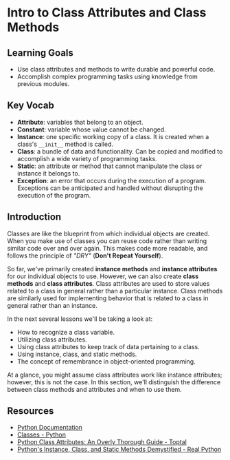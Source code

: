 # Intro to Class Attributes and Class Methods

## Learning Goals

- Use class attributes and methods to write durable and powerful code.
- Accomplish complex programming tasks using knowledge from previous modules.

## Key Vocab

- **Attribute**: variables that belong to an object.
- **Constant**: variable whose value cannot be changed.
- **Instance**: one specific working copy of a class. It is created when a
  class's `__init__` method is called.
- **Class**: a bundle of data and functionality. Can be copied and modified to
  accomplish a wide variety of programming tasks.
- **Static**: an attribute or method that cannot manipulate the class or
  instance it belongs to.
- **Exception**: an error that occurs during the execution of a program.
  Exceptions can be anticipated and handled without disrupting the execution of
  the program.

## Introduction

Classes are like the blueprint from which individual objects are created. When
you make use of classes you can reuse code rather than writing similar code over
and over again. This makes code more readable, and follows the principle of
_"DRY"_ (**Don't Repeat Yourself**).

So far, we've primarily created **instance methods** and **instance attributes**
for our individual objects to use. However, we can also create **class methods**
and **class attributes**. Class attributes are used to store values related to a
class in general rather than a particular instance. Class methods are similarly
used for implementing behavior that is related to a class in general rather than
an instance.

In the next several lessons we'll be taking a look at:

- How to recognize a class variable.
- Utilizing class attributes.
- Using class attributes to keep track of data pertaining to a class.
- Using instance, class, and static methods.
- The concept of remembrance in object-oriented programming.

At a glance, you might assume class attributes work like instance attributes;
however, this is not the case. In this section, we'll distinguish the difference
between class methods and attributes and when to use them.

## Resources

- [Python Documentation](https://docs.python.org/3/)
- [Classes - Python](https://docs.python.org/3/)
- [Python Class Attributes: An Overly Thorough Guide - Toptal](https://www.toptal.com/python/python-class-attributes-an-overly-thorough-guide)
- [Python's Instance, Class, and Static Methods Demystified - Real Python](https://realpython.com/instance-class-and-static-methods-demystified/)

